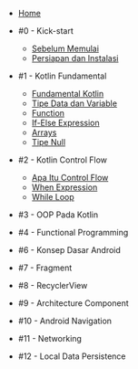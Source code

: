 - [Home](/)
- #0 - Kick-start

  - [Sebelum Memulai](pre-requisite.md)
  - [Persiapan dan Instalasi](instalasi.md)

- #1 - Kotlin Fundamental

  - [Fundamental Kotlin](m1-fundamental-kotlin.md)
  - [Tipe Data dan Variable](m2-datatype-variable.md)
  - [Function](m3-function-kotlin.md)
  - [If-Else Expression](m4-if-else.md)
  - [Arrays](m5-arrays.md)
  - [Tipe Null](m6-null.md)

- #2 - Kotlin Control Flow

  - [Apa Itu Control Flow](m7-control-flow.md)
  - [When Expression](m8-when.md)
  - [While Loop](m9-while-loop.md)

- #3 - OOP Pada Kotlin

- #4 - Functional Programming

- #6 - Konsep Dasar Android

- #7 - Fragment

- #8 - RecyclerView

- #9 - Architecture Component

- #10 - Android Navigation

- #11 - Networking

- #12 - Local Data Persistence
